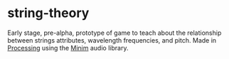 string-theory
=============

Early stage, pre-alpha, prototype of game to teach about the relationship between strings attributes, wavelength frequencies, and pitch. Made in [Processing](https://www.processing.org/) using the [Minim](http://code.compartmental.net/tools/minim/) audio library.
